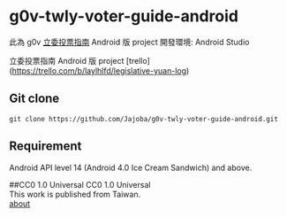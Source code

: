 g0v-twly-voter-guide-android
==============================

此為 g0v [立委投票指南](http://vote.ly.g0v.tw/) Android 版 project
開發環境: Android Studio

立委投票指南 Android 版 project [trello] (https://trello.com/b/laylhlfd/legislative-yuan-log)

## Git clone
```
git clone https://github.com/Jajoba/g0v-twly-voter-guide-android.git
```

## Requirement
Android API level 14 (Android 4.0 Ice Cream Sandwich) and above.

##CC0 1.0 Universal
CC0 1.0 Universal       
This work is published from Taiwan.     
[about](http://vote.ly.g0v.tw/about/)
